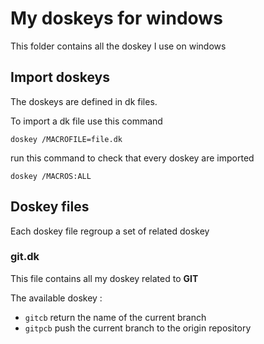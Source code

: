 My doskeys for windows
======================

This folder contains all the doskey I use on windows

Import doskeys
--------------

The doskeys are defined in dk files.

To import a dk file use this command

    doskey /MACROFILE=file.dk
  
run this command to check that every doskey are imported

    doskey /MACROS:ALL

Doskey files
------------

Each doskey file regroup a set of related doskey

### git.dk

This file contains all my doskey related to **GIT**

The available doskey :

  * `gitcb` return the name of the current branch
  * `gitpcb` push the current branch to the origin repository
  
